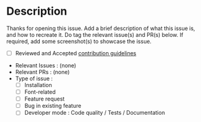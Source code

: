 # Description

Thanks for opening this issue. Add a brief description of what this issue is,
and how to recreate it. Do tag the relevant issue(s) and PR(s) below. If
required, add some screenshot(s) to showcase the issue.

- [ ] Reviewed and Accepted [contribution guidelines](CONTRIBUTING.md)
- Relevant Issues : (none)
- Relevant PRs : (none)
- Type of issue :
  - [ ] Installation
  - [ ] Font-related
  - [ ] Feature request
  - [ ] Bug in existing feature
  - [ ] Developer mode : Code quality / Tests / Documentation
